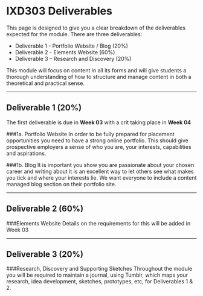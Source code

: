 IXD303 Deliverables
===================

This page is designed to give you a clear breakdown of the deliverables expected for the module. There are three deliverables:

+ Deliverable 1 - Portfolio Website / Blog (20%)
+ Deliverable 2 - Elements Website (60%)
+ Deliverable 3 – Research and Discovery (20%)

This module will focus on content in all its forms and will give students a thorough understanding of how to structure and manage content in both a theoretical and practical sense.

---

Deliverable 1 (20%)
-------------------
The first deliverable is due in **Week 03** with a crit taking place in **Week 04**

###1a. Portfolio Website
In order to be fully prepared for placement opportunities you need to have a strong online portfolio. This should give prospective employers a sense of who you are, your interests, capabilities and aspirations. 

###1b. Blog
It is important you show you are passionate about your chosen career and writing about it is an excellent way to let others see what makes you tick and where your interests lie. We want everyone to include a content managed blog section on their portfolio site.

---

Deliverable 2 (60%)
------------------

###Elements Website
Details on the requirements for this will be added in Week 03

---

Deliverable 3 (20%)
-------------------

###Research, Discovery and Supporting Sketches
Throughout the module you will be required to maintain a journal, using Tumblr, which maps your research, idea development, sketches, prototypes, etc, for Deliverables 1 & 2.

